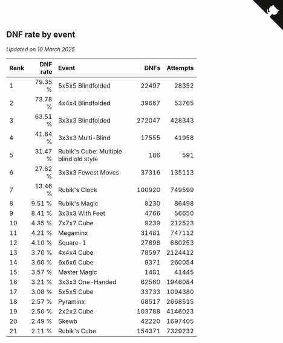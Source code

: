 ## DNF rate by event

*Updated on 10 March 2025*

| Rank | DNF rate | Event | DNFs | Attempts |
| :--- | ---: | :--- | ---: | ---: |
| 1 | 79.35 % | 5x5x5 Blindfolded | 22497 | 28352 |
| 2 | 73.78 % | 4x4x4 Blindfolded | 39667 | 53765 |
| 3 | 63.51 % | 3x3x3 Blindfolded | 272047 | 428343 |
| 4 | 41.84 % | 3x3x3 Multi-Blind | 17555 | 41958 |
| 5 | 31.47 % | Rubik's Cube: Multiple blind old style | 186 | 591 |
| 6 | 27.62 % | 3x3x3 Fewest Moves | 37316 | 135113 |
| 7 | 13.46 % | Rubik's Clock | 100920 | 749599 |
| 8 | 9.51 % | Rubik's Magic | 8230 | 86498 |
| 9 | 8.41 % | 3x3x3 With Feet | 4766 | 56650 |
| 10 | 4.35 % | 7x7x7 Cube | 9239 | 212523 |
| 11 | 4.21 % | Megaminx | 31481 | 747112 |
| 12 | 4.10 % | Square-1 | 27898 | 680253 |
| 13 | 3.70 % | 4x4x4 Cube | 78597 | 2124412 |
| 14 | 3.60 % | 6x6x6 Cube | 9371 | 260054 |
| 15 | 3.57 % | Master Magic | 1481 | 41445 |
| 16 | 3.21 % | 3x3x3 One-Handed | 62560 | 1946084 |
| 17 | 3.08 % | 5x5x5 Cube | 33733 | 1094380 |
| 18 | 2.57 % | Pyraminx | 68517 | 2668515 |
| 19 | 2.50 % | 2x2x2 Cube | 103788 | 4146023 |
| 20 | 2.49 % | Skewb | 42220 | 1697405 |
| 21 | 2.11 % | Rubik's Cube | 154371 | 7329232 |


<a href="https://github.com/JustinTimeCuber/wca_statistics" class="github-corner" aria-label="View source on Github"><svg width="80" height="80" viewBox="0 0 250 250" style="fill:#151513; color:#fff; position: absolute; top: 0; border: 0; right: 0;" aria-hidden="true"><path d="M0,0 L115,115 L130,115 L142,142 L250,250 L250,0 Z"></path><path d="M128.3,109.0 C113.8,99.7 119.0,89.6 119.0,89.6 C122.0,82.7 120.5,78.6 120.5,78.6 C119.2,72.0 123.4,76.3 123.4,76.3 C127.3,80.9 125.5,87.3 125.5,87.3 C122.9,97.6 130.6,101.9 134.4,103.2" fill="currentColor" style="transform-origin: 130px 106px;" class="octo-arm"></path><path d="M115.0,115.0 C114.9,115.1 118.7,116.5 119.8,115.4 L133.7,101.6 C136.9,99.2 139.9,98.4 142.2,98.6 C133.8,88.0 127.5,74.4 143.8,58.0 C148.5,53.4 154.0,51.2 159.7,51.0 C160.3,49.4 163.2,43.6 171.4,40.1 C171.4,40.1 176.1,42.5 178.8,56.2 C183.1,58.6 187.2,61.8 190.9,65.4 C194.5,69.0 197.7,73.2 200.1,77.6 C213.8,80.2 216.3,84.9 216.3,84.9 C212.7,93.1 206.9,96.0 205.4,96.6 C205.1,102.4 203.0,107.8 198.3,112.5 C181.9,128.9 168.3,122.5 157.7,114.1 C157.9,116.9 156.7,120.9 152.7,124.9 L141.0,136.5 C139.8,137.7 141.6,141.9 141.8,141.8 Z" fill="currentColor" class="octo-body"></path></svg></a><style>.github-corner:hover .octo-arm{animation:octocat-wave 560ms ease-in-out}@keyframes octocat-wave{0%,100%{transform:rotate(0)}20%,60%{transform:rotate(-25deg)}40%,80%{transform:rotate(10deg)}}@media (max-width:500px){.github-corner:hover .octo-arm{animation:none}.github-corner .octo-arm{animation:octocat-wave 560ms ease-in-out}}</style>
